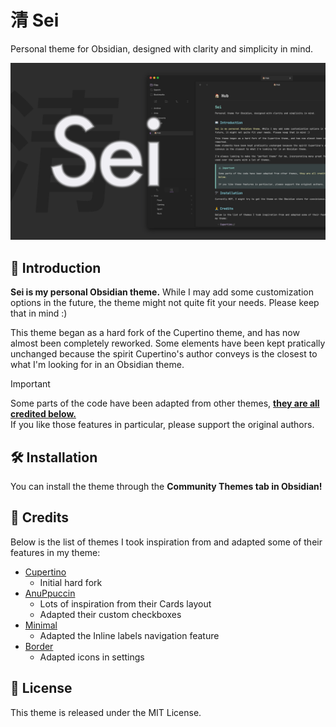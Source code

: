 # 清 Sei

Personal theme for Obsidian, designed with clarity and simplicity in mind.

![](/assets/banner.jpg)

## 📖 Introduction

**Sei is my personal Obsidian theme.** While I may add some customization options in the future, the theme might not quite fit your needs. Please keep that in mind :)

This theme began as a hard fork of the Cupertino theme, and has now almost been completely reworked.
Some elements have been kept pratically unchanged because the spirit Cupertino's author conveys is the closest to what I'm looking for in an Obsidian theme.

> [!important]
> Some parts of the code have been adapted from other themes, <u>**they are all credited below.**</u><br/>
> If you like those features in particular, please support the original authors.

## 🛠️ Installation

You can install the theme through the **Community Themes tab in Obsidian!**

## 🙏 Credits

Below is the list of themes I took inspiration from and adapted some of their features in my theme:

- [Cupertino](https://github.com/aaaaalexis/obsidian-cupertino)
  - Initial hard fork
- [AnuPpuccin](https://github.com/AnubisNekhet/AnuPpuccin)
  - Lots of inspiration from their Cards layout
  - Adapted their custom checkboxes
- [Minimal](https://github.com/kepano/obsidian-minimal)
  - Adapted the Inline labels navigation feature
- [Border](https://github.com/Akifyss/obsidian-border)
  - Adapted icons in settings

## 📜 License

This theme is released under the MIT License.
